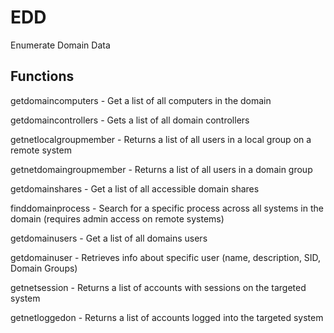 # EDD
Enumerate Domain Data

## Functions

getdomaincomputers - Get a list of all computers in the domain

getdomaincontrollers - Gets a list of all domain controllers

getnetlocalgroupmember - Returns a list of all users in a local group on a remote system

getnetdomaingroupmember - Returns a list of all users in a domain group

getdomainshares - Get a list of all accessible domain shares

finddomainprocess - Search for a specific process across all systems in the domain (requires admin access on remote systems)

getdomainusers - Get a list of all domains users

getdomainuser - Retrieves info about specific user (name, description, SID, Domain Groups)

getnetsession - Returns a list of accounts with sessions on the targeted system

getnetloggedon - Returns a list of accounts logged into the targeted system